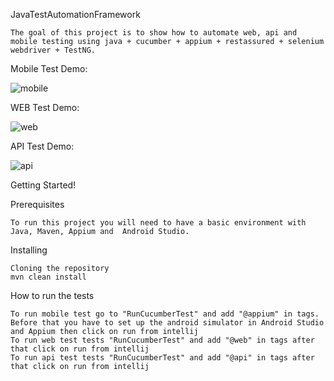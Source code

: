 JavaTestAutomationFramework

	The goal of this project is to show how to automate web, api and mobile testing using java + cucumber + appium + restassured + selenium webdriver + TestNG.
    
Mobile Test Demo:

![mobile](https://user-images.githubusercontent.com/80653128/162509401-cac099f3-2066-4c4a-9667-5a04f49777c8.gif)

WEB Test Demo:

![web](https://user-images.githubusercontent.com/80653128/162509669-d4a4090b-2784-49d1-a106-03d294ea82e0.gif)

API Test Demo:

![api](https://user-images.githubusercontent.com/80653128/162509714-26b5fc8a-b1bc-435e-b8fe-e903b1c7bf39.gif)

Getting Started!


Prerequisites

	To run this project you will need to have a basic environment with Java, Maven, Appium and  Android Studio.

Installing

	Cloning the repository
    mvn clean install
		


How to run the tests

	To run mobile test go to "RunCucumberTest" and add "@appium" in tags. Before that you have to set up the android simulator in Android Studio and Appium then click on run from intellij
	To run web test tests "RunCucumberTest" and add "@web" in tags after that click on run from intellij
	To run api test tests "RunCucumberTest" and add "@api" in tags after that click on run from intellij
